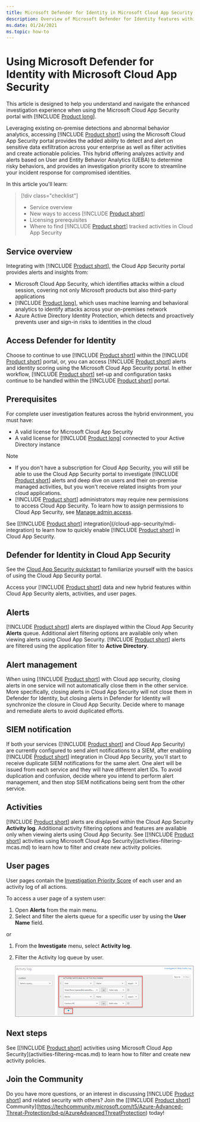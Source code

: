 ```yaml
---
title: Microsoft Defender for Identity in Microsoft Cloud App Security
description: Overview of Microsoft Defender for Identity features within Microsoft Cloud App Security.
ms.date: 01/24/2021
ms.topic: how-to
---
```


# Using Microsoft Defender for Identity with Microsoft Cloud App Security

This article is designed to help you understand and navigate the enhanced investigation experience when using the Microsoft Cloud App Security portal with [!INCLUDE [Product long](includes/product-long.md)].

Leveraging existing on-premise detections and abnormal behavior analytics, accessing [!INCLUDE [Product short](includes/product-short.md)] using the Microsoft Cloud App Security portal provides the added ability to detect and alert on sensitive data exfiltration across your enterprise as well as filter activities and create actionable policies. This hybrid offering analyzes activity and alerts based on User and Entity Behavior Analytics (UEBA) to determine risky behaviors, and provides an  investigation priority score to streamline your incident response for compromised identities.

In this article you'll learn:

> [!div class="checklist"]
>
> - Service overview
> - New ways to access [!INCLUDE [Product short](includes/product-short.md)]
> - Licensing prerequisites
> - Where to find [!INCLUDE [Product short](includes/product-short.md)] tracked activities in Cloud App Security

## Service overview

Integrating with [!INCLUDE [Product short](includes/product-short.md)], the Cloud App Security portal provides alerts and insights from:

- Microsoft Cloud App Security, which identifies attacks within a cloud session, covering not only Microsoft products but also third-party applications
- [!INCLUDE [Product long](includes/product-long.md)], which uses machine learning and behavioral analytics to identify attacks across your on-premises network
- Azure Active Directory Identity Protection, which detects and proactively prevents user and sign-in risks to identities in the cloud

## Access Defender for Identity

Choose to continue to use [!INCLUDE [Product short](includes/product-short.md)] within the [!INCLUDE [Product short](includes/product-short.md)] portal, or, you can access [!INCLUDE [Product short](includes/product-short.md)] alerts and identity scoring using the Microsoft Cloud App Security portal. In either workflow, [!INCLUDE [Product short](includes/product-short.md)] set-up and configuration tasks continue to be handled within the [!INCLUDE [Product short](includes/product-short.md)] portal.

## Prerequisites

For complete user investigation features across the hybrid environment, you must have:

- A valid license for Microsoft Cloud App Security
- A valid license for [!INCLUDE [Product long](includes/product-long.md)] connected to your Active Directory instance

>[!NOTE]
>
> - If you don't have a subscription for Cloud App Security, you will still be able to use the Cloud App Security portal to investigate [!INCLUDE [Product short](includes/product-short.md)] alerts and deep dive on users and their on-premise managed activities, but you won't receive related insights from your cloud applications.
> - [!INCLUDE [Product short](includes/product-short.md)] administrators may require new permissions to access Cloud App Security. To learn how to assign permissions to Cloud App Security, see [Manage admin access](/cloud-app-security/manage-admins).

See [[!INCLUDE [Product short](includes/product-short.md)] integration](/cloud-app-security/mdi-integration) to learn how to quickly enable [!INCLUDE [Product short](includes/product-short.md)] in Cloud App Security.

## Defender for Identity in Cloud App Security

See the [Cloud App Security quickstart](/cloud-app-security/getting-started-with-cloud-app-security) to familiarize yourself with the basics of using the Cloud App Security portal.

Access your [!INCLUDE [Product short](includes/product-short.md)] data and new hybrid features within Cloud App Security alerts, activities, and user pages.

## Alerts

[!INCLUDE [Product short](includes/product-short.md)] alerts are displayed within the Cloud App Security **Alerts** queue. Additional alert filtering options are available only when viewing alerts using Cloud App Security. [!INCLUDE [Product short](includes/product-short.md)] alerts are filtered using the application filter to **Active Directory**.

## Alert management

When using [!INCLUDE [Product short](includes/product-short.md)] with Cloud app security, closing alerts in one service will not automatically close them in the other service. More specifically, closing alerts in Cloud App Security will not close them in Defender for Identity, but closing alerts in Defender for Identity will synchronize the closure in Cloud App Security. Decide where to manage and remediate alerts to avoid duplicated efforts.

## SIEM notification

If both your services ([!INCLUDE [Product short](includes/product-short.md)] and Cloud App Security) are currently configured to send alert notifications to a SIEM, after enabling [!INCLUDE [Product short](includes/product-short.md)] integration in Cloud App Security, you'll start to receive duplicate SIEM notifications for the same alert. One alert will be issued from each service and they will have different alert IDs. To avoid duplication and confusion, decide where you intend to perform alert management, and then stop SIEM notifications being sent from the other service.

## Activities

[!INCLUDE [Product short](includes/product-short.md)] alerts are displayed within the Cloud App Security **Activity log**. Additional activity filtering options and features are available only when viewing alerts using Cloud App Security. See [[!INCLUDE [Product short](includes/product-short.md)] activities using Microsoft Cloud App Security](activities-filtering-mcas.md) to learn how to filter and create new activity policies.

## User pages

User pages contain the [Investigation Priority Score](/cloud-app-security/tutorial-ueba) of each user and an activity log of all actions.

To access a user page of a system user:

1. Open **Alerts** from the main menu.
1. Select and filter the alerts queue for a specific user by using the **User Name** field.

 or

1. From the **Investigate** menu, select **Activity log**.
1. Filter the Activity log queue by user.

    ![Activity log](media/mcas-activity-filter.png)

## Next steps

See [[!INCLUDE [Product short](includes/product-short.md)] activities using Microsoft Cloud App Security](activities-filtering-mcas.md) to learn how to filter and create new activity policies.

## Join the Community

Do you have more questions, or an interest in discussing [!INCLUDE [Product short](includes/product-short.md)] and related security with others? Join the [[!INCLUDE [Product short](includes/product-short.md)] Community](https://techcommunity.microsoft.com/t5/Azure-Advanced-Threat-Protection/bd-p/AzureAdvancedThreatProtection) today!

